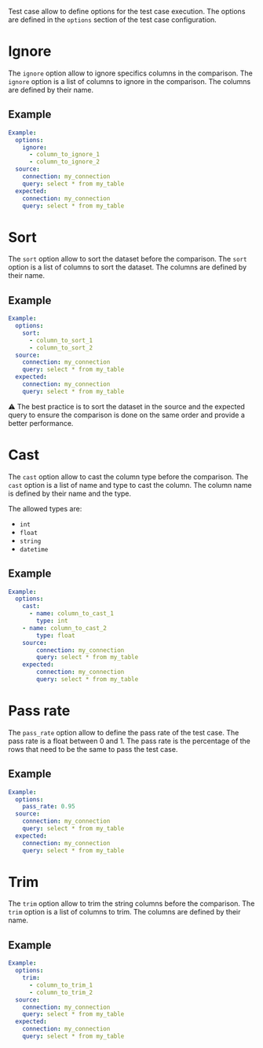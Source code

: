 Test case allow to define options for the test case execution. The options are defined in the `options` section of the test case configuration.

# Ignore
The `ignore` option allow to ignore specifics columns in the comparison. The `ignore` option is a list of columns to ignore in the comparison. The columns are defined by their name.

## Example
``` yaml
Example:
  options:
    ignore:
      - column_to_ignore_1
      - column_to_ignore_2
  source:
    connection: my_connection
    query: select * from my_table
  expected:
    connection: my_connection
    query: select * from my_table
```

# Sort
The `sort` option allow to sort the dataset before the comparison. The `sort` option is a list of columns to sort the dataset. The columns are defined by their name.

## Example
``` yaml
Example:
  options:
    sort:
      - column_to_sort_1
      - column_to_sort_2
  source:
    connection: my_connection
    query: select * from my_table
  expected:
    connection: my_connection
    query: select * from my_table
```

⚠️ The best practice is to sort the dataset in the source and the expected query to ensure the comparison is done on the same order and provide a better performance.

# Cast
The `cast` option allow to cast the column type before the comparison. The `cast` option is a list of name and type to cast the column. The column name is defined by their name and the type.

The allowed types are:
- `int`
- `float`
- `string`
- `datetime`

## Example
``` yaml
Example:
  options:
    cast:
      - name: column_to_cast_1
        type: int
    - name: column_to_cast_2
        type: float
    source:
        connection: my_connection
        query: select * from my_table
    expected:
        connection: my_connection
        query: select * from my_table
```

# Pass rate
The `pass_rate` option allow to define the pass rate of the test case. The pass rate is a float between 0 and 1. The pass rate is the percentage of the rows that need to be the same to pass the test case.

## Example
``` yaml
Example:
  options:
    pass_rate: 0.95
  source:
    connection: my_connection
    query: select * from my_table
  expected:
    connection: my_connection
    query: select * from my_table
```

# Trim
The `trim` option allow to trim the string columns before the comparison. The `trim` option is a list of columns to trim. The columns are defined by their name.

## Example
``` yaml
Example:
  options:
    trim:
      - column_to_trim_1
      - column_to_trim_2
  source:
    connection: my_connection
    query: select * from my_table
  expected:
    connection: my_connection
    query: select * from my_table
```

